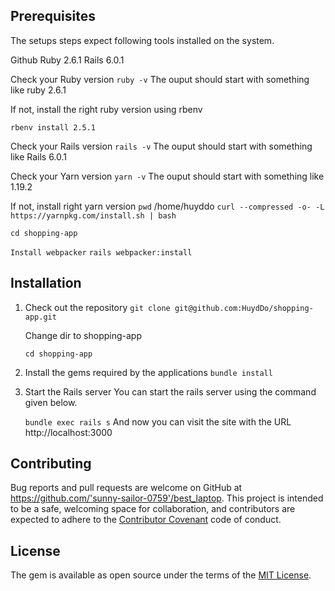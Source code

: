 ## Prerequisites
The setups steps expect following tools installed on the system.

  Github
  Ruby 2.6.1
  Rails 6.0.1

  Check your Ruby version
  `ruby -v`
  The ouput should start with something like ruby 2.6.1
  
  If not, install the right ruby version using rbenv

  ```rbenv install 2.5.1```

  Check your Rails version
  `rails -v`
  The ouput should start with something like 
  Rails 6.0.1

  Check your Yarn version
  `yarn -v`
  The ouput should start with something like
  1.19.2
  
  If not, install right yarn version
  `pwd`
    /home/huyddo
  `curl --compressed -o- -L https://yarnpkg.com/install.sh | bash`

  `cd shopping-app`
  
  `Install webpacker`
  `rails webpacker:install`
  
## Installation 
1. Check out the repository
   `git clone git@github.com:HuydDo/shopping-app.git`

   Change dir to shopping-app 
   
   `cd shopping-app`


2. Install the gems required by the applications
   `bundle install`

3. Start the Rails server
   You can start the rails server using the command given below.

   `bundle exec rails s`
  And now you can visit the site with the URL http://localhost:3000

## Contributing

Bug reports and pull requests are welcome on GitHub at https://github.com/'sunny-sailor-0759'/best_laptop. This project is intended to be a safe, welcoming space for collaboration, and contributors are expected to adhere to the [Contributor Covenant](http://contributor-covenant.org) code of conduct.

## License

The gem is available as open source under the terms of the [MIT License](https://opensource.org/licenses/MIT).